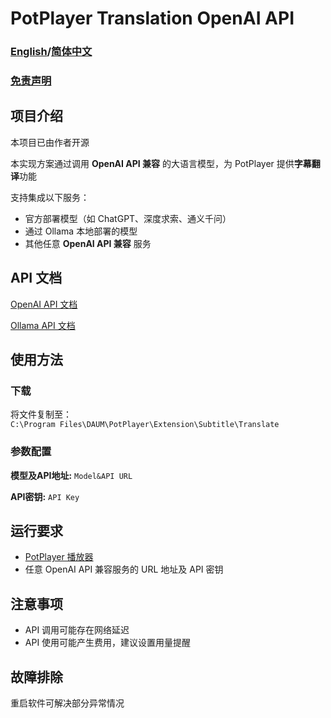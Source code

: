 # PotPlayer Translation OpenAI API

### [English](https://github.com/Fung-2025/potplayer-translation-openaiapi/blob/main/README.md)/[简体中文](https://github.com/Fung-2025/potplayer-translation-openaiapi/blob/main/README-cn.md)
### [免责声明](https://github.com/Fung-2025/potplayer-translation-openaiapi/blob/main/Disclaimer.md)
## 项目介绍

本项目已由作者开源

本实现方案通过调用 **OpenAI API 兼容** 的大语言模型，为 PotPlayer 提供**字幕翻译**功能

支持集成以下服务：
- 官方部署模型（如 ChatGPT、深度求索、通义千问）
- 通过 Ollama 本地部署的模型
- 其他任意 **OpenAI API 兼容** 服务

## API 文档

[OpenAI API 文档](https://platform.openai.com/docs/api-reference)

[Ollama API 文档](https://ollama.com/blog/openai-compatibility)

## 使用方法
### 下载
将文件复制至：  
`C:\Program Files\DAUM\PotPlayer\Extension\Subtitle\Translate`

### 参数配置
**模型及API地址:** `Model&API URL`

**API密钥:** `API Key`

## 运行要求

- [PotPlayer 播放器](https://potplayer.tv/)
- 任意 OpenAI API 兼容服务的 URL 地址及 API 密钥

## 注意事项
- API 调用可能存在网络延迟
- API 使用可能产生费用，建议设置用量提醒

## 故障排除
重启软件可解决部分异常情况
